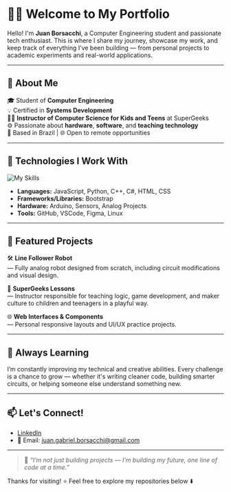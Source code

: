 # 👨‍💻 Welcome to My Portfolio

Hello! I'm **Juan Borsacchi**, a Computer Engineering student and passionate tech enthusiast. This is where I share my journey, showcase my work, and keep track of everything I’ve been building — from personal projects to academic experiments and real-world applications.

---

## 🧠 About Me

🎓 Student of **Computer Engineering**  
💡 Certified in **Systems Development**  
👨‍🏫 **Instructor of Computer Science for Kids and Teens** at SuperGeeks  
⚙️ Passionate about **hardware**, **software**, and **teaching technology**  
📍 Based in Brazil | 🌐 Open to remote opportunities

---

## 🔧 Technologies I Work With

![My Skills](https://skillicons.dev/icons?i=html,css,js,bootstrap,python,csharp,cpp,arduino,figma,vscode,github,linux)

- **Languages:** JavaScript, Python, C++, C#, HTML, CSS  
- **Frameworks/Libraries:** Bootstrap  
- **Hardware:** Arduino, Sensors, Analog Projects  
- **Tools:** GitHub, VSCode, Figma, Linux

---

## 📁 Featured Projects

🛠️ **Line Follower Robot**  
— Fully analog robot designed from scratch, including circuit modifications and visual design.

🧠 **SuperGeeks Lessons**  
— Instructor responsible for teaching logic, game development, and maker culture to children and teenagers in a playful way.

🌐 **Web Interfaces & Components**  
— Personal responsive layouts and UI/UX practice projects.

---

## 🌱 Always Learning

I’m constantly improving my technical and creative abilities. Every challenge is a chance to grow — whether it's writing cleaner code, building smarter circuits, or helping someone else understand something new.

---

## 📫 Let's Connect!

- [LinkedIn](https://www.linkedin.com/in/juanborsacchi)  
- 📧 Email: juan.gabriel.borsacchi@gmail.com  

---

> 💬 *“I’m not just building projects — I’m building my future, one line of code at a time.”*

Thanks for visiting! ⭐ Feel free to explore my repositories below ⬇️
